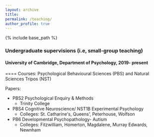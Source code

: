 ```yaml
---
layout: archive
title: 
permalink: /teaching/
author_profile: true
---
```


{% include base_path %}

### Undergraduate supervisions (i.e, small-group teaching)
#### University of Cambridge, Department of Psychology, 2019- present
====
Courses: Psychological Behavioural Sciences (PBS) and Natural Sciences Tripos (NST)

Papers:
* PBS2 Psychological Enquiry & Methods
  * Trinity College
* PBS4 Cognitive Neuroscience/ NST1B Experimental Psychology
  * Colleges: St. Catharine's, Queens', Peterhouse, Wolfson
* PB6 Developmental Psychopathology- Autism
  * Colleges: Fitzwilliam, Homerton, Magdalene, Murray Edwards, Newnham
